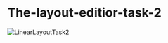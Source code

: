 # The-layout-editior-task-2
![LinearLayoutTask2](https://user-images.githubusercontent.com/50354069/161588676-ff9873f5-e782-4fa8-8207-7f82c1055798.gif)
